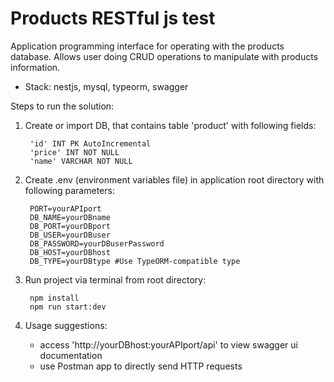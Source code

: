 # Products RESTful js test

Application programming interface for operating with the products database.
Allows user doing CRUD operations to manipulate with products information.
        
  - Stack: nestjs, mysql, typeorm, swagger

Steps to run the solution:
1. Create or import DB, that contains table 'product' with following fields:
   
        'id' INT PK AutoIncremental
        'price' INT NOT NULL
        'name' VARCHAR NOT NULL

2. Create .env (environment variables file) in application root directory with following parameters:

        PORT=yourAPIport
        DB_NAME=yourDBname
        DB_PORT=yourDBport
        DB_USER=yourDBuser
        DB_PASSWORD=yourDBuserPassword
        DB_HOST=yourDBhost
        DB_TYPE=yourDBtype #Use TypeORM-compatible type

3. Run project via terminal from root directory:

        npm install
        npm run start:dev


4. Usage suggestions:

    - access 'http://yourDBhost:yourAPIport/api' to view swagger ui documentation  
    - use Postman app to directly send HTTP requests
   



